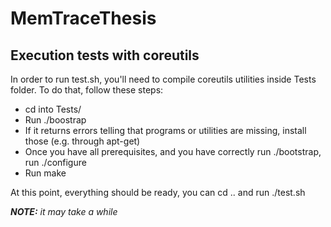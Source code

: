# MemTraceThesis

## Execution tests with coreutils
In order to run test.sh, you'll need to compile coreutils utilities inside Tests folder. To do that, follow these steps:
- cd into Tests/
- Run ./boostrap
- If it returns errors telling that programs or utilities are missing, install those (e.g. through apt-get)
- Once you have all prerequisites, and you have correctly run ./bootstrap, run ./configure
- Run make

At this point, everything should be ready, you can cd .. and run ./test.sh

***NOTE:** it may take a while*
